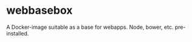 webbasebox
==========

A Docker-image suitable as a base for webapps. Node, bower, etc. pre-installed.

